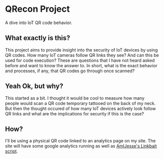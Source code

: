 # QRecon Project
A dive into IoT QR code behavior.


## What exactly is this?
 This project aims to provide insight into the security of IoT devices by using QR codes. How many IoT cameras follow QR links they see? And can this be used for code execution? These are questions that I have not heard asked before and want to know the answer to. In short, what is the exact behavior and processes, if any, that QR codes go through once scanned? 
 
 
 
 ## Yeah Ok, but why?
This started as a bit. I thought it would be cool to measure how many people would scan a QR code temporary tattooed on the back of my neck. But then the thought occured of how many IoT devices actively look follow QR links and what are the implications for security if this is the case? 



## How?
I'll be using a physical QR code linked to an analytics page on my site. The site will have some google analytics running as well as [AmIJesse's Linkbait script](https://github.com/AmIJesse/LinkBait/). 
